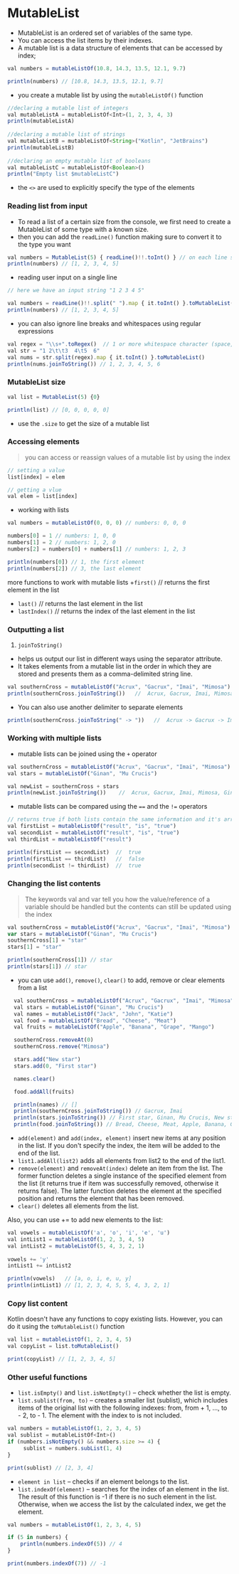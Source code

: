 # MutableList
+ MutableList is an ordered set of variables of the same type.
+ You can access the list items by their indexes.
+ A mutable list is a data structure of elements that can be accessed by index;
```js
val numbers = mutableListOf(10.8, 14.3, 13.5, 12.1, 9.7) 

println(numbers) // [10.8, 14.3, 13.5, 12.1, 9.7]
```
+ you create a mutable list by using the `mutableListOf()` function
```js 
//declaring a mutable list of integers
val mutableListA = mutableListOf<Int>(1, 2, 3, 4, 3)
println(mutableListA)
  
//declaring a mutable list of strings
val mutableListB = mutableListOf<String>("Kotlin", "JetBrains")
println(mutableListB)
  
//declaring an empty mutable list of booleans
val mutableListC = mutableListOf<Boolean>()
println("Empty list $mutableListC")
```
+ the `<>` are used to explicitly specify the type of the elements

### Reading list from input
+ To read a list of a certain size from the console, we first need to create a MutableList of some type with a known size.
+ then you can add the `readLine()` function making sure to convert it to the type you want
```js
val numbers = MutableList(5) { readLine()!!.toInt() } // on each line single numbers from 1 to 5
println(numbers) // [1, 2, 3, 4, 5]
```
+ reading user input on a single line
```js
// here we have an input string "1 2 3 4 5"

val numbers = readLine()!!.split(" ").map { it.toInt() }.toMutableList()
println(numbers) // [1, 2, 3, 4, 5]
```
+ you can also ignore line breaks and whitespaces using regular expressions
```js
val regex = "\\s+".toRegex()  // 1 or more whitespace character (space, tabs etc.)
val str = "1 2\t\t3  4\t5  6"
val nums = str.split(regex).map { it.toInt() }.toMutableList()
println(nums.joinToString()) // 1, 2, 3, 4, 5, 6
```

### MutableList size
```js
val list = MutableList(5) {0}

println(list) // [0, 0, 0, 0, 0]
```
+ use the `.size` to get the size of a mutable list

### Accessing elements
> you can access or reassign values of a mutable list by using the index
```js
// setting a value
list[index] = elem

// getting a vlue
val elem = list[index]
```
+ working with lists
```js
val numbers = mutableListOf(0, 0, 0) // numbers: 0, 0, 0

numbers[0] = 1 // numbers: 1, 0, 0
numbers[1] = 2 // numbers: 1, 2, 0
numbers[2] = numbers[0] + numbers[1] // numbers: 1, 2, 3

println(numbers[0]) // 1, the first element
println(numbers[2]) // 3, the last element
```
more functions to work with mutable lists
+`first()` // returns the first element in the list
+ `last()` // returns the last element in the list
+ `lastIndex()` // returns the index of the last element in the list

### Outputting a list
1. `joinToString()`
  + helps us output our list in different ways using the separator attribute. 
  + It takes elements from a mutable list in the order in which they are stored and presents them as a comma-delimited string line.
```js
val southernCross = mutableListOf("Acrux", "Gacrux", "Imai", "Mimosa")
println(southernCross.joinToString())   //  Acrux, Gacrux, Imai, Mimosa
```
  + You can also use another delimiter to separate elements
```js
println(southernCross.joinToString(" -> "))   //  Acrux -> Gacrux -> Imai -> Mimosa
```

### Working with multiple lists
+ mutable lists can be joined using the `+` operator
```js
val southernCross = mutableListOf("Acrux", "Gacrux", "Imai", "Mimosa")
val stars = mutableListOf("Ginan", "Mu Crucis")

val newList = southernCross + stars
println(newList.joinToString())    //  Acrux, Gacrux, Imai, Mimosa, Ginan, Mu Crucis
```
+ mutable lists can be compared using the `==` and the `!=` operators
```js
// returns true if both lists contain the same information and it's arranged in the same way
val firstList = mutableListOf("result", "is", "true")
val secondList = mutableListOf("result", "is", "true")
val thirdList = mutableListOf("result")

println(firstList == secondList)  //  true
println(firstList == thirdList)   //  false
println(secondList != thirdList)  //  true
```

### Changing the list contents
> The keywords val and var tell you how the value/reference of a variable should be handled but the contents can still be updated using the index
```js
val southernCross = mutableListOf("Acrux", "Gacrux", "Imai", "Mimosa")
var stars = mutableListOf("Ginan", "Mu Crucis")
southernCross[1] = "star"
stars[1] = "star"

println(southernCross[1]) // star
println(stars[1]) // star
```
+ you can use `add()`, `remove()`, `clear()` to add, remove or clear elements from a list
```js
  val southernCross = mutableListOf("Acrux", "Gacrux", "Imai", "Mimosa")
  val stars = mutableListOf("Ginan", "Mu Crucis")
  val names = mutableListOf("Jack", "John", "Katie")
  val food = mutableListOf("Bread", "Cheese", "Meat")
  val fruits = mutableListOf("Apple", "Banana", "Grape", "Mango")

  southernCross.removeAt(0)
  southernCross.remove("Mimosa")

  stars.add("New star")
  stars.add(0, "First star")

  names.clear()

  food.addAll(fruits)

  println(names) // []
  println(southernCross.joinToString()) // Gacrux, Imai
  println(stars.joinToString()) // First star, Ginan, Mu Crucis, New star
  println(food.joinToString()) // Bread, Cheese, Meat, Apple, Banana, Grape, Mango
```
+ `add(element)` and `add(index, element)` insert new items at any position in the list. If you don't specify the index, the item will be added to the end of the list.
+ `list1.addAll(list2)` adds all elements from list2 to the end of the list1.
+ `remove(element)` and `removeAt(index)` delete an item from the list. The former function deletes a single instance of the specified element from the list (it returns true if item was successfully removed, otherwise it returns false). The latter function deletes the element at the specified position and returns the element that has been removed.
+ `clear()` deletes all elements from the list.

Also, you can use += to add new elements to the list:
```js
val vowels = mutableListOf('a', 'o', 'i', 'e', 'u')
val intList1 = mutableListOf(1, 2, 3, 4, 5)
val intList2 = mutableListOf(5, 4, 3, 2, 1)
    
vowels += 'y'
intList1 += intList2

println(vowels)   // [a, o, i, e, u, y]
println(intList1) // [1, 2, 3, 4, 5, 5, 4, 3, 2, 1]
```

### Copy list content
Kotlin doesn't have any functions to copy existing lists. However, you can do it using the `toMutableList()` function
```js
val list = mutableListOf(1, 2, 3, 4, 5)
val copyList = list.toMutableList()

print(copyList) // [1, 2, 3, 4, 5]
```

### Other useful functions
+ `list.isEmpty()` and `list.isNotEmpty()` – check whether the list is empty.
+ `list.sublist(from, to)` – creates a smaller list (sublist), which includes items of the original list with the following indexes: from, from + 1, ..., to - 2, to - 1. The element with the index to is not included.
```js
val numbers = mutableListOf(1, 2, 3, 4, 5)
val sublist = mutableListOf<Int>()
if (numbers.isNotEmpty() && numbers.size >= 4) {
     sublist = numbers.subList(1, 4)
}

print(sublist) // [2, 3, 4]
```
+ `element in list` – checks if an element belongs to the list.
+ `list.indexOf(element)` – searches for the index of an element in the list. The result of this function is -1 if there is no such element in the list. Otherwise, when we access the list by the calculated index, we get the element.
```js
val numbers = mutableListOf(1, 2, 3, 4, 5)

if (5 in numbers) {
    println(numbers.indexOf(5)) // 4
}

print(numbers.indexOf(7)) // -1
```
